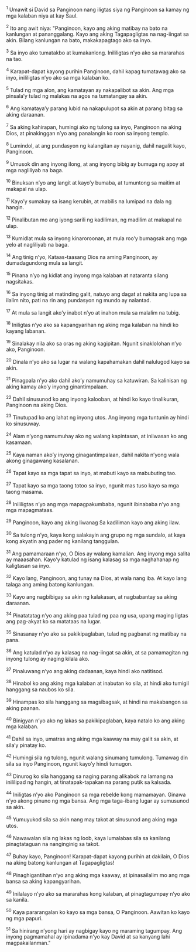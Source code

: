 <sup>1</sup>
Umawit si David sa Panginoon nang iligtas siya ng Panginoon sa kamay ng mga kalaban niya at kay Saul. 

<sup>2</sup>
Ito ang awit niya: "Panginoon, kayo ang aking matibay na bato na kanlungan at pananggalang. Kayo ang aking Tagapagligtas na nag-iingat sa akin. Bilang kanlungan na bato, makakapagtago ako sa inyo. 

<sup>3</sup>
Sa inyo ako tumatakbo at kumakanlong. Inililigtas nʼyo ako sa mararahas na tao. 

<sup>4</sup>
Karapat-dapat kayong purihin Panginoon, dahil kapag tumatawag ako sa inyo, inililigtas nʼyo ako sa mga kalaban ko. 

<sup>5</sup>
Tulad ng mga alon, ang kamatayan ay nakapalibot sa akin. Ang mga pinsalaʼy tulad ng malakas na agos na tumatangay sa akin. 

<sup>6</sup>
Ang kamatayaʼy parang lubid na nakapulupot sa akin at parang bitag sa aking daraanan. 

<sup>7</sup>
Sa aking kahirapan, humingi ako ng tulong sa inyo, Panginoon na aking Dios, at pinakinggan nʼyo ang panalangin ko roon sa inyong templo. 

<sup>8</sup>
Lumindol, at ang pundasyon ng kalangitan ay nayanig, dahil nagalit kayo, Panginoon. 

<sup>9</sup>
Umusok din ang inyong ilong, at ang inyong bibig ay bumuga ng apoy at mga nagliliyab na baga. 

<sup>10</sup>
Binuksan nʼyo ang langit at kayoʼy bumaba, at tumuntong sa maitim at makapal na ulap. 

<sup>11</sup>
Kayoʼy sumakay sa isang kerubin, at mabilis na lumipad na dala ng hangin. 

<sup>12</sup>
Pinalibutan mo ang iyong sarili ng kadiliman, ng madilim at makapal na ulap. 

<sup>13</sup>
Kumidlat mula sa inyong kinaroroonan, at mula rooʼy bumagsak ang mga yelo at nagliliyab na baga. 

<sup>14</sup>
Ang tinig nʼyo, Kataas-taasang Dios na aming Panginoon, ay dumadagundong mula sa langit. 

<sup>15</sup>
Pinana nʼyo ng kidlat ang inyong mga kalaban at nataranta silang nagsitakas. 

<sup>16</sup>
Sa inyong tinig at matinding galit, natuyo ang dagat at nakita ang lupa sa ilalim nito, pati na rin ang pundasyon ng mundo ay nalantad. 

<sup>17</sup>
At mula sa langit akoʼy inabot nʼyo at inahon mula sa malalim na tubig. 

<sup>18</sup>
Iniligtas nʼyo ako sa kapangyarihan ng aking mga kalaban na hindi ko kayang labanan. 

<sup>19</sup>
Sinalakay nila ako sa oras ng aking kagipitan. Ngunit sinaklolohan nʼyo ako, Panginoon. 

<sup>20</sup>
Dinala nʼyo ako sa lugar na walang kapahamakan dahil nalulugod kayo sa akin. 

<sup>21</sup>
Pinagpala nʼyo ako dahil akoʼy namumuhay sa katuwiran. Sa kalinisan ng aking kamay akoʼy inyong ginantimpalaan. 

<sup>22</sup>
Dahil sinusunod ko ang inyong kalooban, at hindi ko kayo tinalikuran, Panginoon na aking Dios. 

<sup>23</sup>
Tinutupad ko ang lahat ng inyong utos. Ang inyong mga tuntunin ay hindi ko sinusuway. 

<sup>24</sup>
Alam nʼyong namumuhay ako ng walang kapintasan, at iniiwasan ko ang kasamaan. 

<sup>25</sup>
Kaya naman akoʼy inyong ginagantimpalaan, dahil nakita nʼyong wala akong ginagawang kasalanan. 

<sup>26</sup>
Tapat kayo sa mga tapat sa inyo, at mabuti kayo sa mabubuting tao. 

<sup>27</sup>
Tapat kayo sa mga taong totoo sa inyo, ngunit mas tuso kayo sa mga taong masama. 

<sup>28</sup>
Inililigtas nʼyo ang mga mapagpakumbaba, ngunit ibinababa nʼyo ang mga mapagmataas. 

<sup>29</sup>
Panginoon, kayo ang aking liwanag Sa kadiliman kayo ang aking ilaw. 

<sup>30</sup>
Sa tulong nʼyo, kaya kong salakayin ang grupo ng mga sundalo, at kaya kong akyatin ang pader ng kanilang tanggulan. 

<sup>31</sup>
Ang pamamaraan nʼyo, O Dios ay walang kamalian. Ang inyong mga salita ay maaasahan. Kayoʼy katulad ng isang kalasag sa mga naghahanap ng kaligtasan sa inyo. 

<sup>32</sup>
Kayo lang, Panginoon, ang tunay na Dios, at wala nang iba. At kayo lang talaga ang aming batong kanlungan. 

<sup>33</sup>
Kayo ang nagbibigay sa akin ng kalakasan, at nagbabantay sa aking daraanan. 

<sup>34</sup>
Pinatatatag nʼyo ang aking paa tulad ng paa ng usa, upang maging ligtas ang pag-akyat ko sa matataas na lugar. 

<sup>35</sup>
Sinasanay nʼyo ako sa pakikipaglaban, tulad ng pagbanat ng matibay na pana. 

<sup>36</sup>
Ang katulad nʼyo ay kalasag na nag-iingat sa akin, at sa pamamagitan ng inyong tulong ay naging kilala ako. 

<sup>37</sup>
Pinaluwang nʼyo ang aking dadaanan, kaya hindi ako natitisod. 

<sup>38</sup>
Hinabol ko ang aking mga kalaban at inabutan ko sila, at hindi ako tumigil hanggang sa naubos ko sila. 

<sup>39</sup>
Hinampas ko sila hanggang sa magsibagsak, at hindi na makabangon sa aking paanan. 

<sup>40</sup>
Binigyan nʼyo ako ng lakas sa pakikipaglaban, kaya natalo ko ang aking mga kalaban. 

<sup>41</sup>
Dahil sa inyo, umatras ang aking mga kaaway na may galit sa akin, at silaʼy pinatay ko. 

<sup>42</sup>
Humingi sila ng tulong, ngunit walang sinumang tumulong. Tumawag din sila sa inyo Panginoon, ngunit kayoʼy hindi tumugon. 

<sup>43</sup>
Dinurog ko sila hanggang sa naging parang alikabok na lamang na inililipad ng hangin, at tinatapak-tapakan na parang putik sa kalsada. 

<sup>44</sup>
Iniligtas nʼyo ako Panginoon sa mga rebelde kong mamamayan. Ginawa nʼyo akong pinuno ng mga bansa. Ang mga taga-ibang lugar ay sumusunod sa akin. 

<sup>45</sup>
Yumuyukod sila sa akin nang may takot at sinusunod ang aking mga utos. 

<sup>46</sup>
Nawawalan sila ng lakas ng loob, kaya lumalabas sila sa kanilang pinagtataguan na nanginginig sa takot. 

<sup>47</sup>
Buhay kayo, Panginoon! Karapat-dapat kayong purihin at dakilain, O Dios na aking batong kanlungan at Tagapagligtas! 

<sup>48</sup>
Pinaghigantihan nʼyo ang aking mga kaaway, at ipinasailalim mo ang mga bansa sa aking kapangyarihan. 

<sup>49</sup>
Inilalayo nʼyo ako sa mararahas kong kalaban, at pinagtagumpay nʼyo ako sa kanila. 

<sup>50</sup>
Kaya pararangalan ko kayo sa mga bansa, O Panginoon. Aawitan ko kayo ng mga papuri. 

<sup>51</sup>
Sa hinirang nʼyong hari ay nagbigay kayo ng maraming tagumpay. Ang inyong pagmamahal ay ipinadama nʼyo kay David at sa kanyang lahi magpakailanman."